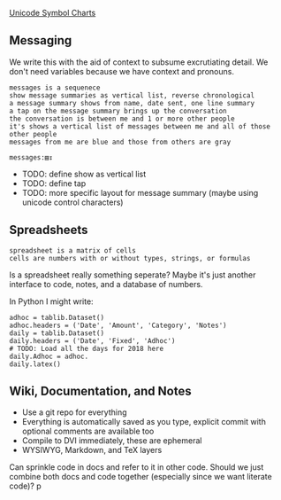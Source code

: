 
[Unicode Symbol Charts](http://unicode.org/charts/)

## Messaging

We write this with the aid of context to subsume excrutiating detail.
We don't need variables because we have context and pronouns.

    messages is a sequenece
    show message summaries as vertical list, reverse chronological
    a message summary shows from name, date sent, one line summary
    a tap on the message summary brings up the conversation
    the conversation is between me and 1 or more other people
    it's shows a vertical list of messages between me and all of those other people
    messages from me are blue and those from others are gray
    
    messages:▤↧

* TODO: define show as vertical list
* TODO: define tap
* TODO: more specific layout for message summary (maybe using unicode control characters)

## Spreadsheets

    spreadsheet is a matrix of cells
    cells are numbers with or without types, strings, or formulas

Is a spreadsheet really something seperate? Maybe it's just another
interface to code, notes, and a database of numbers.

In Python I might write:

	adhoc = tablib.Dataset()
    adhoc.headers = ('Date', 'Amount', 'Category', 'Notes')
	daily = tablib.Dataset()
	daily.headers = ('Date', 'Fixed', 'Adhoc')
	# TODO: Load all the days for 2018 here
	daily.Adhoc = adhoc.
	daily.latex()


## Wiki, Documentation, and Notes

* Use a git repo for everything
* Everything is automatically saved as you type, explicit commit with
  optional comments are available too
* Compile to DVI immediately, these are ephemeral
* WYSIWYG, Markdown, and TeX layers

Can sprinkle code in docs and refer to it in other code. Should we
just combine both docs and code together (especially since we want
literate code)? p
